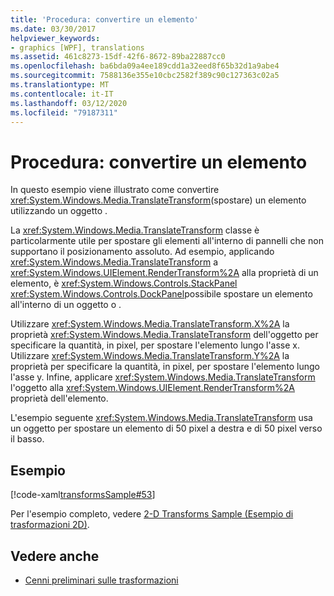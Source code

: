 ```yaml
---
title: 'Procedura: convertire un elemento'
ms.date: 03/30/2017
helpviewer_keywords:
- graphics [WPF], translations
ms.assetid: 461c8273-15df-42f6-8672-89ba22887cc0
ms.openlocfilehash: ba6bda09a4ee189cdd1a32eed8f65b32d1a9abe4
ms.sourcegitcommit: 7588136e355e10cbc2582f389c90c127363c02a5
ms.translationtype: MT
ms.contentlocale: it-IT
ms.lasthandoff: 03/12/2020
ms.locfileid: "79187311"
---
```

# <a name="how-to-translate-an-element"></a>Procedura: convertire un elemento
In questo esempio viene illustrato come convertire <xref:System.Windows.Media.TranslateTransform>(spostare) un elemento utilizzando un oggetto .  
  
 La <xref:System.Windows.Media.TranslateTransform> classe è particolarmente utile per spostare gli elementi all'interno di pannelli che non supportano il posizionamento assoluto. Ad esempio, applicando <xref:System.Windows.Media.TranslateTransform> a <xref:System.Windows.UIElement.RenderTransform%2A> alla proprietà di un elemento, è <xref:System.Windows.Controls.StackPanel> <xref:System.Windows.Controls.DockPanel>possibile spostare un elemento all'interno di un oggetto o .  
  
 Utilizzare <xref:System.Windows.Media.TranslateTransform.X%2A> la proprietà <xref:System.Windows.Media.TranslateTransform> dell'oggetto per specificare la quantità, in pixel, per spostare l'elemento lungo l'asse x. Utilizzare <xref:System.Windows.Media.TranslateTransform.Y%2A> la proprietà per specificare la quantità, in pixel, per spostare l'elemento lungo l'asse y. Infine, applicare <xref:System.Windows.Media.TranslateTransform> l'oggetto alla <xref:System.Windows.UIElement.RenderTransform%2A> proprietà dell'elemento.  
  
 L'esempio seguente <xref:System.Windows.Media.TranslateTransform> usa un oggetto per spostare un elemento di 50 pixel a destra e di 50 pixel verso il basso.  
  
## <a name="example"></a>Esempio  
 [!code-xaml[transformsSample#53](~/samples/snippets/csharp/VS_Snippets_Wpf/transformsSample/CS/TranslateTransformExample.xaml#53)]  
  
 Per l'esempio completo, vedere [2-D Transforms Sample (Esempio di trasformazioni 2D)](https://github.com/Microsoft/WPF-Samples/tree/master/Graphics/2DTransforms).  
  
## <a name="see-also"></a>Vedere anche

- [Cenni preliminari sulle trasformazioni](transforms-overview.md)
